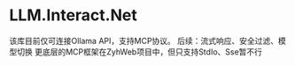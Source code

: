 # LLM.Interact.Net

该库目前仅可连接Ollama API，支持MCP协议。
后续：流式响应、安全过滤、模型切换
更底层的MCP框架在ZyhWeb项目中，但只支持StdIo、Sse暂不行
